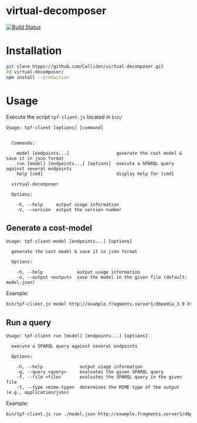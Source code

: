 #  virtual-decomposer
[![Build Status](https://travis-ci.org/Callidon/virtual-decomposer.svg?branch=master)](https://travis-ci.org/Callidon/virtual-decomposer)

# Installation
```bash
git clone htpps://github.com/Callidon/virtual-decomposer.git
cd virtual-decomposer/
npm install --production
```

# Usage

Execute the script `tpf-client.js` located in `bin/`
```
Usage: tpf-client [options] [command]


  Commands:

    model [endpoints...]                  generate the cost model & save it in json format
    run [model] [endpoints...] [options]  execute a SPARQL query against several endpoints
    help [cmd]                            display help for [cmd]

  virtual-decomposer

  Options:

    -h, --help     output usage information
    -V, --version  output the version number
```

## Generate a cost-model

```
Usage: tpf-client-model [endpoints...] [options]

  generate the cost model & save it in json format

  Options:

    -h, --help             output usage information
    -o, --output <output>  save the model in the given file (default: model.json)
```
Example:
```bash
bin/tpf-client.js model http://example.fragments.server1/dbpedia_3.9 http://example.fragments.server2/dbpedia_3.9 -o model.json
```

## Run a query

```
Usage: tpf-client run [model] [endpoints...] [options]

  execute a SPARQL query against several endpoints

  Options:

    -h, --help              output usage information
    -q, --query <query>     evaluates the given SPARQL query
    -f, --file <file>       evaluates the SPARQL query in the given file
    -t, --type <mime-type>  determines the MIME type of the output (e.g., application/json)
```

Example:
```bash
bin/tpf-client.js run ./model.json http://example.fragments.server1/dbpedia_3.9 http://example.fragments.server2/dbpedia_3.9 -q 'SELECT * WHERE { ?s rdf:type ?o . }'
```
